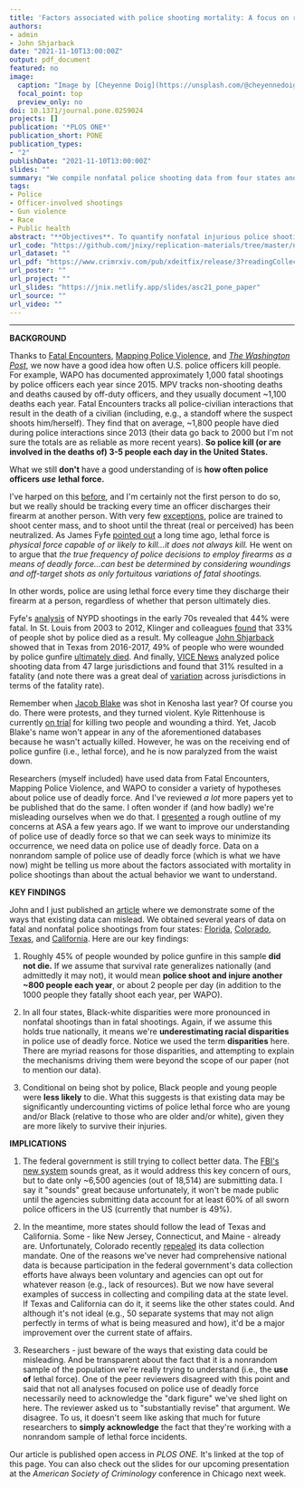 ```yaml
---
title: 'Factors associated with police shooting mortality: A focus on race and a plea for more comprehensive data'
authors:
- admin
- John Shjarback
date: "2021-11-10T13:00:00Z"
output: pdf_document
featured: no
image:
  caption: "Image by [Cheyenne Doig](https://unsplash.com/@cheyennedoig) on [Unsplash](https://unsplash.com/photos/wKfwdIgthP4)"
  focal_point: top
  preview_only: no
doi: 10.1371/journal.pone.0259024
projects: []
publication: '*PLOS ONE*'
publication_short: PONE
publication_types: 
- "2"
publishDate: "2021-11-10T13:00:00Z"
slides: ""
summary: "We compile nonfatal police shooting data from four states and find that some racial disparities are larger than previously thought."
tags:
- Police
- Officer-involved shootings
- Gun violence
- Race
- Public health
abstract: "**Objectives**. To quantify nonfatal injurious police shootings of people and examine the factors associated with victim mortality. **Methods**. We gathered victim-level data on fatal and nonfatal injurious police shootings from four states that have such information publicly available: Florida (2009-14), Colorado (2010-19), Texas (2015-19), and California (2016-19). For each state, we examined bivariate associations between mortality and race/ethnicity, gender, age, weapon, and access to trauma care. We also estimated logistic regression models predicting victim mortality in each state. **Results**. Forty-five percent of these police shooting victims (N=1,322) did not die. Black-white disparities were more pronounced in nonfatal injurious police shootings than in fatal police shootings. Overall, Black victims were less likely than white victims to die from their wound(s). Younger victims were less likely to die from their wound(s), as well as those who were unarmed. **Conclusions**. Racial and age disparities in police shootings are likely more pronounced than previous estimates suggest. **Policy Implications**. Other states should strongly consider compiling data like that which is currently being gathered in California. Absent data on nonfatal injurious police shootings – which account for a large share of deadly force incidents – researchers and analysts must be cautious about comparing and/or ranking jurisdictions in terms of their police-involved fatality rates."
url_code: "https://github.com/jnixy/replication-materials/tree/master/nix_shjarback_PONE_2021"
url_dataset: ""
url_pdf: "https://www.crimrxiv.com/pub/xdeitfix/release/3?readingCollection=6c7c25ac"
url_poster: ""
url_project: ""
url_slides: "https://jnix.netlify.app/slides/asc21_pone_paper"
url_source: ""
url_video: ""
---
```



***************

**BACKGROUND** 

Thanks to [Fatal Encounters](https://www.fatalencounters.org), [Mapping Police Violence](https://www.mappingpoliceviolence.org), and [*The Washington Post*](https://www.washingtonpost.com/graphics/investigations/police-shootings-database/), we now have a good idea how often U.S. police officers kill people. For example, WAPO has documented approximately 1,000 fatal shootings by police officers each year since 2015. MPV tracks non-shooting deaths and deaths caused by off-duty officers, and they usually document ~1,100 deaths each year. Fatal Encounters tracks all police-civilian interactions that result in the death of a civilian (including, e.g., a standoff where the suspect shoots him/herself). They find that on average, ~1,800 people have died during police interactions since 2013 (their data go back to 2000 but I'm not sure the totals are as reliable as more recent years). **So police kill (or are involved in the deaths of) 3-5 people each day in the United States.**

What we still **don't** have a good understanding of is **how often police officers** ***use*** **lethal force.**

I've harped on this [before](https://jnix.netlify.app/post/post2-fatality-rates/), and I'm certainly not the first person to do so, but we really should be tracking every time an officer discharges their firearm at another person. With very few [exceptions](https://www.ajc.com/news/crime/in-georgia-agency-police-train-to-shoot-not-kill/IJNVJCHXBRHJHKPFHLEXQ672YI/), police are trained to shoot center mass, and to shoot until the threat (real or perceived) has been neutralized. As James Fyfe [pointed out](https://www.ojp.gov/ncjrs/virtual-library/abstracts/shots-fired-examination-new-york-city-police-firearms-discharges) a long time ago, lethal force is *physical force capable of or likely to kill...it does not always kill.* He went on to argue that *the true frequency of police decisions to employ firearms as a means of deadly force...can best be determined by considering woundings and off-target shots as only fortuitous variations of fatal shootings.*

In other words, police are using lethal force every time they discharge their firearm at a person, regardless of whether that person ultimately dies. 

Fyfe's [analysis](https://doi.org/10.1016/0047-2352(79)90065-5) of NYPD shootings in the early 70s revealed that 44% were fatal. In St. Louis from 2003 to 2012, Klinger and colleagues [found](https://doi.org/10.1111/1745-9133.12174) that 33% of people shot by police died as a result. My colleague [John Shjarback](https://www.twitter.com/shjarback_ccj) showed that in Texas from 2016-2017, 49% of people who were wounded by police gunfire [ultimately died](https://doi.org/10.1080/0735648X.2018.1547353). And finally, [VICE News](https://news.vice.com/en_us/article/xwvv3a/shot-by-cops) analyzed police shooting data from 47 large jurisdictions and found that 31% resulted in a fatality (and note there was a great deal of [variation](https://jnix.netlify.app/post/post2-fatality-rates/) across jurisdictions in terms of the fatality rate). 

Remember when [Jacob Blake](https://www.nytimes.com/article/jacob-blake-shooting-kenosha.html) was shot in Kenosha last year? Of course you do. There were protests, and they turned violent. Kyle Rittenhouse is currently [on trial](https://www.nytimes.com/2021/11/10/us/kyle-rittenhouse-trial-explained.html) for killing two people and wounding a third. Yet, Jacob Blake's name won't appear in any of the aforementioned databases because he wasn't actually killed. However, he was on the receiving end of police gunfire (i.e., lethal force), and he is now paralyzed from the waist down. 

Researchers (myself included) have used data from Fatal Encounters, Mapping Police Violence, and WAPO to consider a variety of hypotheses about police use of deadly force. And I've reviewed *a lot* more papers yet to be published that do the same. I often wonder if (and how badly) we're misleading ourselves when we do that. I [presented](https://jnix.netlify.app/files/asa19_slides.pdf) a rough outline of my concerns at ASA a few years ago. If we want to improve our understanding of police use of deadly force so that we can seek ways to minimize its occurrence, we need data on police use of deadly force. Data on a nonrandom sample of police use of deadly force (which is what we have now) might be telling us more about the factors associated with mortality in police shootings than about the actual behavior we want to understand. 

**KEY FINDINGS**

John and I just published an [article](https://doi.org/10.1371/journal.pone.0259024) where we demonstrate some of the ways that existing data can mislead. We obtained several years of data on fatal and nonfatal police shootings from four states: [Florida](https://projects.tampabay.com/projects/2017/investigations/florida-police-shootings/), [Colorado](https://ors.colorado.gov/ors-coll-ois), [Texas](https://oagtx.force.com/oisreports/apex/OISReportsPage), and [California](https://openjustice.doj.ca.gov/data). Here are our key findings:

1. Roughly 45% of people wounded by police gunfire in this sample **did not die.** If we assume that survival rate generalizes nationally (and admittedly it may not), it would mean **police shoot and injure another ~800 people each year**, or about 2 people per day (in addition to the 1000 people they fatally shoot each year, per WAPO). 

2. In all four states, Black-white disparities were more pronounced in nonfatal shootings than in fatal shootings. Again, if we assume this holds true nationally, it means we're **underestimating racial disparities** in police use of deadly force. Notice we used the term **disparities** here. There are myriad reasons for those disparities, and attempting to explain the mechanisms driving them were beyond the scope of our paper (not to mention our data). 

3. Conditional on being shot by police, Black people and young people were **less likely** to die. What this suggests is that existing data may be significantly undercounting victims of police lethal force who are young and/or Black (relative to those who are older and/or white), given they are more likely to survive their injuries. 

**IMPLICATIONS**

1. The federal government is still trying to collect better data. The [FBI's new system](https://crime-data-explorer.app.cloud.gov/pages/le/uof) sounds great, as it would address this key concern of ours, but to date only ~6,500 agencies (out of 18,514) are submitting data. I say it "sounds" great because unfortunately, it won't be made public until the agencies submitting data account for at least 60% of all sworn police officers in the US (currently that number is 49%). 

2. In the meantime, more states should follow the lead of Texas and California. Some - like New Jersey, Connecticut, and Maine - already are. Unfortunately, Colorado recently [repealed](https://ors.colorado.gov/ors-coll-ois) its data collection mandate. One of the reasons we've never had comprehensive national data is because participation in the federal government's data collection efforts have always been voluntary and agencies can opt out for whatever reason (e.g., lack of resources). But we now have several examples of success in collecting and compiling data at the state level. If Texas and California can do it, it seems like the other states could. And although it's not ideal (e.g., 50 separate systems that may not align perfectly in terms of what is being measured and how), it'd be a major improvement over the current state of affairs. 

3. Researchers - just beware of the ways that existing data could be misleading. And be transparent about the fact that it is a nonrandom sample of the population we're really trying to understand (i.e., the **use of** lethal force). One of the peer reviewers disagreed with this point and said that not all analyses focused on police use of deadly force necessarily need to acknowledge the "dark figure" we've shed light on here. The reviewer asked us to "substantially revise" that argument. We disagree. To us, it doesn't seem like asking that much for future researchers to **simply acknowledge** the fact that they're working with a nonrandom sample of lethal force incidents. 

Our article is published open access in *PLOS ONE.* It's linked at the top of this page. You can also check out the slides for our upcoming presentation at the *American Society of Criminology* conference in Chicago next week. 
